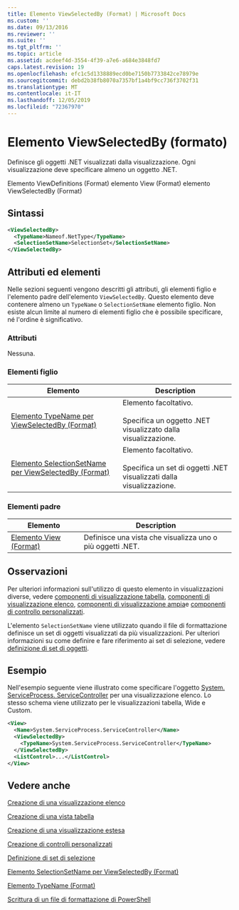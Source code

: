 ```yaml
---
title: Elemento ViewSelectedBy (Format) | Microsoft Docs
ms.custom: ''
ms.date: 09/13/2016
ms.reviewer: ''
ms.suite: ''
ms.tgt_pltfrm: ''
ms.topic: article
ms.assetid: acdeef4d-3554-4f39-a7e6-a684e3848fd7
caps.latest.revision: 19
ms.openlocfilehash: efc1c5d1338889ecd0be7150b7733842ce78979e
ms.sourcegitcommit: debd2b38fb8070a7357bf1a4bf9cc736f3702f31
ms.translationtype: MT
ms.contentlocale: it-IT
ms.lasthandoff: 12/05/2019
ms.locfileid: "72367970"
---
```

# <a name="viewselectedby-element-format"></a>Elemento ViewSelectedBy (formato)

Definisce gli oggetti .NET visualizzati dalla visualizzazione. Ogni visualizzazione deve specificare almeno un oggetto .NET.

Elemento ViewDefinitions (Format) elemento View (Format) elemento ViewSelectedBy (Format)

## <a name="syntax"></a>Sintassi

```xml
<ViewSelectedBy>
  <TypeName>Nameof.NetType</TypeName>
  <SelectionSetName>SelectionSet</SelectionSetName>
</ViewSelectedBy>
```

## <a name="attributes-and-elements"></a>Attributi ed elementi

Nelle sezioni seguenti vengono descritti gli attributi, gli elementi figlio e l'elemento padre dell'elemento `ViewSelectedBy`. Questo elemento deve contenere almeno un `TypeName` o `SelectionSetName` elemento figlio. Non esiste alcun limite al numero di elementi figlio che è possibile specificare, né l'ordine è significativo.

### <a name="attributes"></a>Attributi

Nessuna.

### <a name="child-elements"></a>Elementi figlio

|Elemento|Description|
|-------------|-----------------|
|[Elemento TypeName per ViewSelectedBy (Format)](./typename-element-for-viewselectedby-format.md)|Elemento facoltativo.<br /><br /> Specifica un oggetto .NET visualizzato dalla visualizzazione.|
|[Elemento SelectionSetName per ViewSelectedBy (Format)](./selectionsetname-element-for-viewselectedby-format.md)|Elemento facoltativo.<br /><br /> Specifica un set di oggetti .NET visualizzati dalla visualizzazione.|

### <a name="parent-elements"></a>Elementi padre

|Elemento|Description|
|-------------|-----------------|
|[Elemento View (Format)](./view-element-format.md)|Definisce una vista che visualizza uno o più oggetti .NET.|

## <a name="remarks"></a>Osservazioni

Per ulteriori informazioni sull'utilizzo di questo elemento in visualizzazioni diverse, vedere [componenti di visualizzazione tabella](./creating-a-table-view.md), [componenti di visualizzazione elenco](./creating-a-list-view.md), [componenti di visualizzazione ampia](./creating-a-wide-view.md)e [componenti di controllo personalizzati](./creating-custom-controls.md).

L'elemento `SelectionSetName` viene utilizzato quando il file di formattazione definisce un set di oggetti visualizzati da più visualizzazioni. Per ulteriori informazioni su come definire e fare riferimento ai set di selezione, vedere [definizione di set di oggetti](./defining-selection-sets.md).

## <a name="example"></a>Esempio

Nell'esempio seguente viene illustrato come specificare l'oggetto [System. ServiceProcess. ServiceController](/dotnet/api/System.ServiceProcess.ServiceController) per una visualizzazione elenco. Lo stesso schema viene utilizzato per le visualizzazioni tabella, Wide e Custom.

```xml
<View>
  <Name>System.ServiceProcess.ServiceController</Name>
  <ViewSelectedBy>
    <TypeName>System.ServiceProcess.ServiceController</TypeName>
  </ViewSelectedBy>
  <ListControl>...</ListControl>
</View>
```

## <a name="see-also"></a>Vedere anche

[Creazione di una visualizzazione elenco](./creating-a-list-view.md)

[Creazione di una vista tabella](./creating-a-table-view.md)

[Creazione di una visualizzazione estesa](./creating-a-wide-view.md)

[Creazione di controlli personalizzati](./creating-custom-controls.md)

[Definizione di set di selezione](./defining-selection-sets.md)

[Elemento SelectionSetName per ViewSelectedBy (Format)](./selectionsetname-element-for-viewselectedby-format.md)

[Elemento TypeName (Format)](./typename-element-for-viewselectedby-format.md)

[Scrittura di un file di formattazione di PowerShell](./writing-a-powershell-formatting-file.md)
